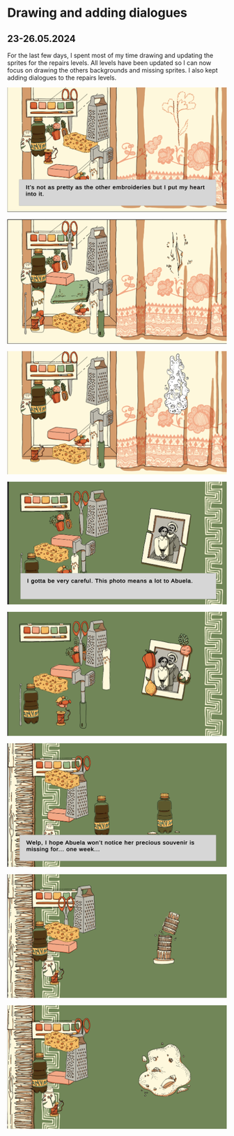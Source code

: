 # Drawing and adding dialogues

## 23-26.05.2024

For the last few days, I spent most of my time drawing and updating the sprites for the repairs levels. All levels have been updated so I can now focus on drawing the others backgrounds and missing sprites. I also kept adding dialogues to the repairs levels.

![](images/20240523-26/curtainEmbroided.png)

![](images/20240523-26/curtainRipped.png)

![](images/20240523-26/curtainSoap.png)

![](images/20240523-26/photoBroken.png)

![](images/20240523-26/photoMagnets.png)

![](images/20240523-26/souvenirBottle.png)

![](images/20240523-26/souvenirBroken.png)

![](images/20240523-26/souvenirSuperBroken.png)

